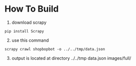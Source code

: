 How To Build
==========

1. download scrapy
```shell
pip install Scrapy
```

2. use this command
```shell
scrapy crawl shopbopbot -o ../../tmp/data.json
```
3. output is located at
directory ../../tmp
data.json
images/full/
